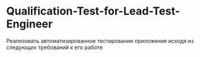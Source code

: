 # Qualification-Test-for-Lead-Test-Engineer
Реализовать автоматизированное тестирование приложения исходя из следующих требований к его работе
